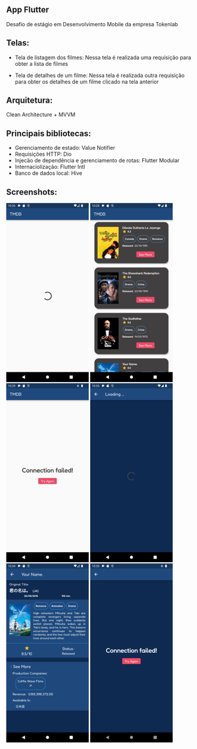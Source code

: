 ## App Flutter
Desafio de estágio em Desenvolvimento Mobile da empresa Tokenlab

## Telas:
- Tela de listagem dos filmes: Nessa tela é realizada uma requisição para obter a lista de filmes

- Tela de detalhes de um filme: Nessa tela é realizada outra requisição para obter os detalhes de um filme clicado na tela anterior

## Arquitetura:
Clean Architecture + MVVM

## Principais bibliotecas:
- Gerenciamento de estado: Value Notifier
- Requisições HTTP: Dio
- Injecão de dependência e gerenciamento de rotas: Flutter Modular
- Internaciolização: Flutter Intl
- Banco de dados local: Hive

## Screenshots:
<img height="480px" src="assets/images_read_me/img1.png"> <img height="480px" src="assets/images_read_me/img2.png"> <img height="480px" src="assets/images_read_me/img3.png"> <img height="480px" src="assets/images_read_me/img4.png"> <img height="480px" src="assets/images_read_me/img5.png"> <img height="480px" src="assets/images_read_me/img6.png"> 
